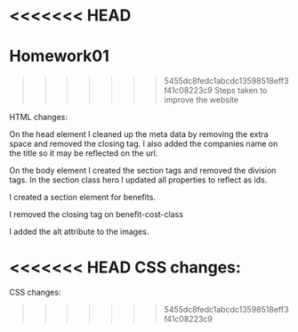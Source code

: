 <<<<<<< HEAD
=======
# Homework01
>>>>>>> 5455dc8fedc1abcdc13598518eff3f41c08223c9
Steps taken to improve the website

HTML changes:

On the head element I cleaned up the meta data by removing the extra space and removed the closing tag. I also added the companies name on the title so it may be reflected on the url.

On the body element I created the section tags and removed the division tags.
In the section class hero I updated all properties to reflect as ids.

I created a section element for benefits. 

I removed the closing tag on benefit-cost-class

I added the alt attribute to the images.



<<<<<<< HEAD
CSS changes:
=======
CSS changes:
>>>>>>> 5455dc8fedc1abcdc13598518eff3f41c08223c9
